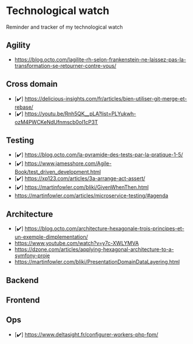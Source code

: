 # Technological watch
Reminder and tracker of my technological watch

## Agility
* https://blog.octo.com/lagilite-rh-selon-frankenstein-ne-laissez-pas-la-transformation-se-retourner-contre-vous/

## Cross domain
* [✔️] https://delicious-insights.com/fr/articles/bien-utiliser-git-merge-et-rebase/
* [✔️] https://youtu.be/Rnh5QK__pLA?list=PLYukwh-ozM4PWCKeNdUfnmscb0oI1cP3T

## Testing
* [✔️] https://blog.octo.com/la-pyramide-des-tests-par-la-pratique-1-5/
* [✔️] https://www.jamesshore.com/Agile-Book/test_driven_development.html
* [✔️] https://xp123.com/articles/3a-arrange-act-assert/
* [✔️] https://martinfowler.com/bliki/GivenWhenThen.html
* https://martinfowler.com/articles/microservice-testing/#agenda


## Architecture
* [✔️] https://blog.octo.com/architecture-hexagonale-trois-principes-et-un-exemple-dimplementation/
* https://www.youtube.com/watch?v=y7c-XWLYMVA
* https://dzone.com/articles/applying-hexagonal-architecture-to-a-symfony-proje
* https://martinfowler.com/bliki/PresentationDomainDataLayering.html

## Backend

## Frontend

## Ops
* [✔️] https://www.deltasight.fr/configurer-workers-php-fpm/
